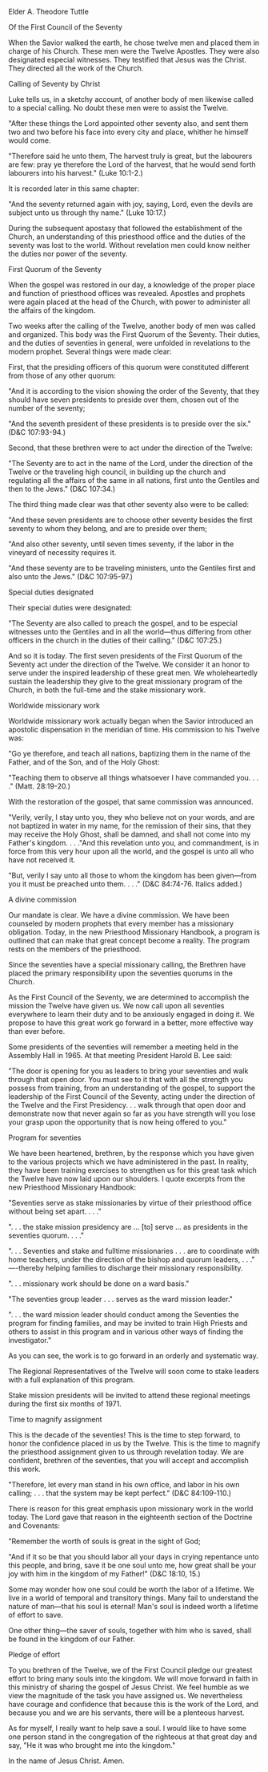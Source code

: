 Elder A. Theodore Tuttle

Of the First Council of the Seventy

When the Savior walked the earth, he chose twelve men and placed them in charge of his Church. These men were the Twelve Apostles. They were also designated especial witnesses. They testified that Jesus was the Christ. They directed all the work of the Church.

Calling of Seventy by Christ

Luke tells us, in a sketchy account, of another body of men likewise called to a special calling. No doubt these men were to assist the Twelve.

"After these things the Lord appointed other seventy also, and sent them two and two before his face into every city and place, whither he himself would come.

"Therefore said he unto them, The harvest truly is great, but the labourers are few: pray ye therefore the Lord of the harvest, that he would send forth labourers into his harvest." (Luke 10:1-2.)

It is recorded later in this same chapter:

"And the seventy returned again with joy, saying, Lord, even the devils are subject unto us through thy name." (Luke 10:17.)

During the subsequent apostasy that followed the establishment of the Church, an understanding of this priesthood office and the duties of the seventy was lost to the world. Without revelation men could know neither the duties nor power of the seventy.

First Quorum of the Seventy

When the gospel was restored in our day, a knowledge of the proper place and function of priesthood offices was revealed. Apostles and prophets were again placed at the head of the Church, with power to administer all the affairs of the kingdom.

Two weeks after the calling of the Twelve, another body of men was called and organized. This body was the First Quorum of the Seventy. Their duties, and the duties of seventies in general, were unfolded in revelations to the modern prophet. Several things were made clear:

First, that the presiding officers of this quorum were constituted different from those of any other quorum:

"And it is according to the vision showing the order of the Seventy, that they should have seven presidents to preside over them, chosen out of the number of the seventy;

"And the seventh president of these presidents is to preside over the six." (D&C 107:93-94.)

Second, that these brethren were to act under the direction of the Twelve:

"The Seventy are to act in the name of the Lord, under the direction of the Twelve or the traveling high council, in building up the church and regulating all the affairs of the same in all nations, first unto the Gentiles and then to the Jews." (D&C 107:34.)

The third thing made clear was that other seventy also were to be called:

"And these seven presidents are to choose other seventy besides the first seventy to whom they belong, and are to preside over them;

"And also other seventy, until seven times seventy, if the labor in the vineyard of necessity requires it.

"And these seventy are to be traveling ministers, unto the Gentiles first and also unto the Jews." (D&C 107:95-97.)

Special duties designated

Their special duties were designated:

"The Seventy are also called to preach the gospel, and to be especial witnesses unto the Gentiles and in all the world—thus differing from other officers in the church in the duties of their calling." (D&C 107:25.)

And so it is today. The first seven presidents of the First Quorum of the Seventy act under the direction of the Twelve. We consider it an honor to serve under the inspired leadership of these great men. We wholeheartedly sustain the leadership they give to the great missionary program of the Church, in both the full-time and the stake missionary work.

Worldwide missionary work

Worldwide missionary work actually began when the Savior introduced an apostolic dispensation in the meridian of time. His commission to his Twelve was:

"Go ye therefore, and teach all nations, baptizing them in the name of the Father, and of the Son, and of the Holy Ghost:

"Teaching them to observe all things whatsoever I have commanded you. . . ." (Matt. 28:19-20.)

With the restoration of the gospel, that same commission was announced.

"Verily, verily, I stay unto you, they who believe not on your words, and are not baptized in water in my name, for the remission of their sins, that they may receive the Holy Ghost, shall be damned, and shall not come into my Father's kingdom. . . ."And this revelation unto you, and commandment, is in force from this very hour upon all the world, and the gospel is unto all who have not received it.

"But, verily I say unto all those to whom the kingdom has been given—from you it must be preached unto them. . . ." (D&C 84:74-76. Italics added.)

A divine commission

Our mandate is clear. We have a divine commission. We have been counseled by modern prophets that every member has a missionary obligation. Today, in the new Priesthood Missionary Handbook, a program is outlined that can make that great concept become a reality. The program rests on the members of the priesthood.

Since the seventies have a special missionary calling, the Brethren have placed the primary responsibility upon the seventies quorums in the Church.

As the First Council of the Seventy, we are determined to accomplish the mission the Twelve have given us. We now call upon all seventies everywhere to learn their duty and to be anxiously engaged in doing it. We propose to have this great work go forward in a better, more effective way than ever before.

Some presidents of the seventies will remember a meeting held in the Assembly Hall in 1965. At that meeting President Harold B. Lee said:

"The door is opening for you as leaders to bring your seventies and walk through that open door. You must see to it that with all the strength you possess from training, from an understanding of the gospel, to support the leadership of the First Council of the Seventy, acting under the direction of the Twelve and the First Presidency. . . walk through that open door and demonstrate now that never again so far as you have strength will you lose your grasp upon the opportunity that is now heing offered to you."

Program for seventies

We have been heartened, brethren, by the response which you have given to the various projects which we have administered in the past. In reality, they have been training exercises to strengthen us for this great task which the Twelve have now laid upon our shoulders. I quote excerpts from the new Priesthood Missionary Handbook:

"Seventies serve as stake missionaries by virtue of their priesthood office without being set apart. . . ."

". . . the stake mission presidency are ... [to] serve ... as presidents in the seventies quorum. . . ."

". . . Seventies and stake and fulltime missionaries . . . are to coordinate with home teachers, under the direction of the bishop and quorum leaders, . . ." —-thereby helping families to discharge their missionary responsibility.

". . . missionary work should be done on a ward basis."

"The seventies group leader . . . serves as the ward mission leader."

". . . the ward mission leader should conduct among the Seventies the program for finding families, and may be invited to train High Priests and others to assist in this program and in various other ways of finding the investigator."

As you can see, the work is to go forward in an orderly and systematic way.

The Regional Representatives of the Twelve will soon come to stake leaders with a full explanation of this program.

Stake mission presidents will be invited to attend these regional meetings during the first six months of 1971.

Time to magnify assignment

This is the decade of the seventies! This is the time to step forward, to honor the confidence placed in us by the Twelve. This is the time to magnify the priesthood assignment given to us through revelation today. We are confident, brethren of the seventies, that you will accept and accomplish this work.

"Therefore, let every man stand in his own office, and labor in his own calling; . . . that the system may be kept perfect." (D&C 84:109-110.)

There is reason for this great emphasis upon missionary work in the world today. The Lord gave that reason in the eighteenth section of the Doctrine and Covenants:

"Remember the worth of souls is great in the sight of God;

"And if it so be that you should labor all your days in crying repentance unto this people, and bring, save it be one soul unto me, how great shall be your joy with him in the kingdom of my Father!" (D&C 18:10, 15.)

Some may wonder how one soul could be worth the labor of a lifetime. We live in a world of temporal and transitory things. Many fail to understand the nature of man—that his soul is eternal! Man's soul is indeed worth a lifetime of effort to save.

One other thing—the saver of souls, together with him who is saved, shall be found in the kingdom of our Father.

Pledge of effort

To you brethren of the Twelve, we of the First Council pledge our greatest effort to bring many souls into the kingdom. We will move forward in faith in this ministry of sharing the gospel of Jesus Christ. We feel humble as we view the magnitude of the task you have assigned us. We nevertheless have courage and confidence that because this is the work of the Lord, and because you and we are his servants, there will be a plenteous harvest.

As for myself, I really want to help save a soul. I would like to have some one person stand in the congregation of the righteous at that great day and say, "He it was who brought me into the kingdom."

In the name of Jesus Christ. Amen. 
